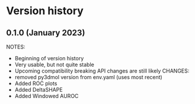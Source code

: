 Version history
===============

0.1.0 (January 2023)
---------------------
NOTES:
- Beginning of version history
- Very usable, but not quite stable
- Upcoming compatibility breaking API changes are still likely
CHANGES:
- removed py3dmol version from env.yaml (uses most recent)
- Added ROC plots
- Added DeltaSHAPE
- Added Windowed AUROC

